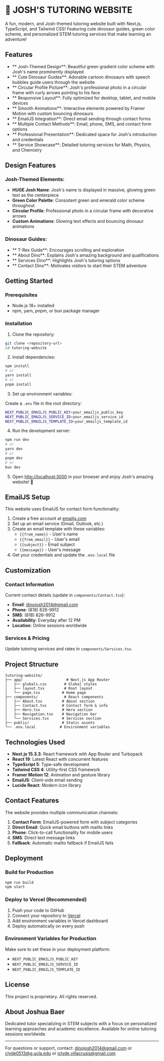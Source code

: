 # 🦕 JOSH'S TUTORING WEBSITE 

A fun, modern, and Josh-themed tutoring website built with Next.js, TypeScript, and Tailwind CSS! Featuring cute dinosaur guides, green color scheme, and personalized STEM tutoring services that make learning an adventure! 

## Features

- ** Josh-Themed Design**: Beautiful green gradient color scheme with Josh's name prominently displayed
- ** Cute Dinosaur Guides**: Adorable cartoon dinosaurs with speech bubbles guide users through the website
- ** Circular Profile Picture**: Josh's professional photo in a circular frame with curly arrows pointing to his face
- ** Responsive Layout**: Fully optimized for desktop, tablet, and mobile devices
- ** Smooth Animations**: Interactive elements powered by Framer Motion with custom bouncing dinosaurs
- ** EmailJS Integration**: Direct email sending through contact forms
- ** Multiple Contact Methods**: Email, phone, SMS, and contact form options
- ** Professional Presentation**: Dedicated space for Josh's introduction and credentials
- ** Service Showcase**: Detailed tutoring services for Math, Physics, and Chemistry

##  Design Features

### Josh-Themed Elements:
- **HUGE Josh Name**: Josh's name is displayed in massive, glowing green text as the centerpiece
- **Green Color Palette**: Consistent green and emerald color scheme throughout
- **Circular Profile**: Professional photo in a circular frame with decorative arrows
- **Custom Animations**: Glowing text effects and bouncing dinosaur animations

### Dinosaur Guides:
- ** T-Rex Guide**: Encourages scrolling and exploration
- ** About Dino**: Explains Josh's amazing background and qualifications
- ** Services Dino**: Highlights Josh's tutoring options
- ** Contact Dino**: Motivates visitors to start their STEM adventure

##  Getting Started

### Prerequisites

- Node.js 18+ installed
- npm, yarn, pnpm, or bun package manager

### Installation

1. Clone the repository:

```bash
git clone <repository-url>
cd tutoring-website
```

2. Install dependencies:

```bash
npm install
# or
yarn install
# or
pnpm install
```

3. Set up environment variables:

Create a `.env` file in the root directory:

```bash
NEXT_PUBLIC_EMAILJS_PUBLIC_KEY=your_emailjs_public_key
NEXT_PUBLIC_EMAILJS_SERVICE_ID=your_emailjs_service_id
NEXT_PUBLIC_EMAILJS_TEMPLATE_ID=your_emailjs_template_id
```

4. Run the development server:

```bash
npm run dev
# or
yarn dev
# or
pnpm dev
# or
bun dev
```

5. Open [http://localhost:3000](http://localhost:3000) in your browser and enjoy Josh's amazing website! 🎉

## EmailJS Setup

This website uses EmailJS for contact form functionality:

1. Create a free account at [emailjs.com](https://emailjs.com)
2. Set up an email service (Gmail, Outlook, etc.)
3. Create an email template with these variables:
   - `{{from_name}}` - User's name
   - `{{from_email}}` - User's email  
   - `{{subject}}` - Email subject
   - `{{message}}` - User's message
4. Get your credentials and update the `.env.local` file

## Customization

### Contact Information

Current contact details (update in `components/Contact.tsx`):

- **Email**: dinojosh2014@gmail.com
- **Phone**: (818) 826-9912
- **SMS**: (818) 826-9912
- **Availability**: Everyday after 12 PM
- **Location**: Online sessions worldwide

### Services & Pricing

Update tutoring services and rates in `components/Services.tsx`.

## Project Structure

```
tutoring-website/
├── app/                    # Next.js App Router
│   ├── globals.css        # Global styles
│   ├── layout.tsx         # Root layout
│   └── page.tsx          # Home page
├── components/            # React components
│   ├── About.tsx         # About section
│   ├── Contact.tsx       # Contact form & info
│   ├── Hero.tsx          # Hero section
│   ├── Navigation.tsx    # Navigation bar
│   └── Services.tsx      # Services section
├── public/               # Static assets
└── .env.local           # Environment variables
```

## Technologies Used

- **Next.js 15.3.3**: React framework with App Router and Turbopack
- **React 19**: Latest React with concurrent features
- **TypeScript 5**: Type-safe development
- **Tailwind CSS 4**: Utility-first CSS framework
- **Framer Motion 12**: Animation and gesture library
- **EmailJS**: Client-side email sending
- **Lucide React**: Modern icon library

##  Contact Features

The website provides multiple communication channels:

1. **Contact Form**: EmailJS-powered form with subject categories
2. **Direct Email**: Quick email buttons with mailto links
3. **Phone**: Click-to-call functionality for mobile users
4. **SMS**: Direct text message links
5. **Fallback**: Automatic mailto fallback if EmailJS fails

## Deployment

### Build for Production
```bash
npm run build
npm start
```

### Deploy to Vercel (Recommended)
1. Push your code to GitHub
2. Connect your repository to [Vercel](https://vercel.com)
3. Add environment variables in Vercel dashboard
4. Deploy automatically on every push

### Environment Variables for Production
Make sure to set these in your deployment platform:
- `NEXT_PUBLIC_EMAILJS_PUBLIC_KEY`
- `NEXT_PUBLIC_EMAILJS_SERVICE_ID`  
- `NEXT_PUBLIC_EMAILJS_TEMPLATE_ID`

## License

This project is proprietary. All rights reserved.

## About Joshua Baer

Dedicated tutor specializing in STEM subjects with a focus on personalized learning approaches and academic excellence. Available for online tutoring sessions worldwide.

---

For questions or support, contact: dinojosh2014@gmail.com or clyde0513@g.ucla.edu or iclyde.villacrusis@gmail.com
